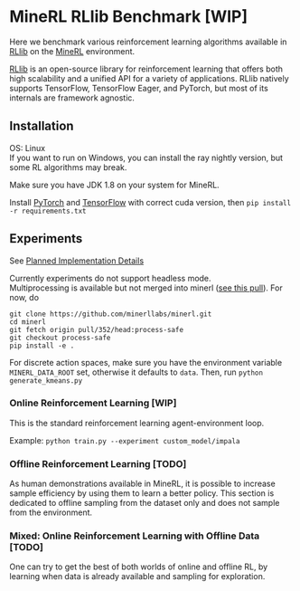 # MineRL RLlib Benchmark [WIP]

Here we benchmark various reinforcement learning algorithms available in [RLlib](https://docs.ray.io/en/releases-0.8.6/rllib.html) on the [MineRL](https://minerl.io/docs/) environment.

[RLlib](https://docs.ray.io/en/releases-0.8.6/rllib.html) is an open-source library for reinforcement learning that offers both high scalability and a unified API for a variety of applications. 
RLlib natively supports TensorFlow, TensorFlow Eager, and PyTorch, but most of its internals are framework agnostic.

## Installation

OS: Linux  
If you want to run on Windows, you can install the ray nightly version, but some RL algorithms may break.

Make sure you have JDK 1.8 on your system for MineRL.

Install [PyTorch](https://pytorch.org/get-started/locally/) and [TensorFlow](https://www.tensorflow.org/install) with correct cuda version, then
`pip install -r requirements.txt`

## Experiments

See [Planned Implementation Details](Implementation.md)

Currently experiments do not support headless mode.  
Multiprocessing is available but not merged into minerl ([see this pull](https://github.com/minerllabs/minerl/pull/352)). For now, do
```
git clone https://github.com/minerllabs/minerl.git
cd minerl
git fetch origin pull/352/head:process-safe
git checkout process-safe
pip install -e .
```

For discrete action spaces, make sure you have the environment variable `MINERL_DATA_ROOT` set, otherwise it defaults to `data`. Then, run `python generate_kmeans.py`

### Online Reinforcement Learning [WIP]
This is the standard reinforcement learning agent-environment loop.

Example:
`python train.py --experiment custom_model/impala`

### Offline Reinforcement Learning [TODO]
As human demonstrations available in MineRL, it is possible to increase sample efficiency by using them to learn a better policy. 
This section is dedicated to offline sampling from the dataset only and does not sample from the environment.

### Mixed: Online Reinforcement Learning with Offline Data [TODO]
One can try to get the best of both worlds of online and offline RL, by learning when data is already available and sampling for exploration. 
